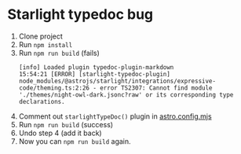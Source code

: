 # Starlight typedoc bug

1. Clone project
2. Run `npm install`
3. Run `npm run build` (fails)
    ```
    [info] Loaded plugin typedoc-plugin-markdown
    15:54:21 [ERROR] [starlight-typedoc-plugin] node_modules/@astrojs/starlight/integrations/expressive-code/theming.ts:2:26 - error TS2307: Cannot find module './themes/night-owl-dark.jsonc?raw' or its corresponding type declarations.
    ```
4. Comment out `starlightTypeDoc()` plugin in [astro.config.mjs](./astro.config.mjs)
5. Run `npm run build` (success)
6. Undo step 4 (add it back)
7. Now you can `npm run build` again.

